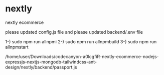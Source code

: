 # nextly
nextly ecommerce

please updated config.js file and please updated backend/.env file 

1-) sudo npm run allnpmi
2-) sudo npm run allnpmbuild
3-) sudo npm run allnpmstart

/home/user/Downloads/codecanyon-a0lcgfiR-nextly-ecommerce-nodejs-expressjs-nextjs-mongodb-tailwindcss-ant-design/nextly/backend/passport.js